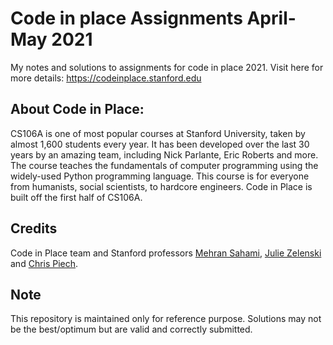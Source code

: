 # Code in place Assignments April-May 2021 

My notes and solutions to assignments for code in place 2021. Visit here for more details: https://codeinplace.stanford.edu

## About Code in Place:

CS106A is one of most popular courses at Stanford University, taken by almost 1,600 students every year. It has been developed over the last 30 years by an amazing team, including Nick Parlante, Eric Roberts and more. The course teaches the fundamentals of computer programming using the widely-used Python programming language. This course is for everyone from humanists, social scientists, to hardcore engineers. Code in Place is built off the first half of CS106A.


## Credits

Code in Place team and Stanford professors  [Mehran Sahami](http://robotics.stanford.edu/~sahami/bio.html),  [Julie Zelenski](https://www-cs-faculty.stanford.edu/~zelenski/) and  [Chris Piech](http://stanford.edu/~cpiech/bio/index.html). 

## Note

This repository is maintained only for reference purpose. Solutions may not be the best/optimum but are valid and correctly submitted.